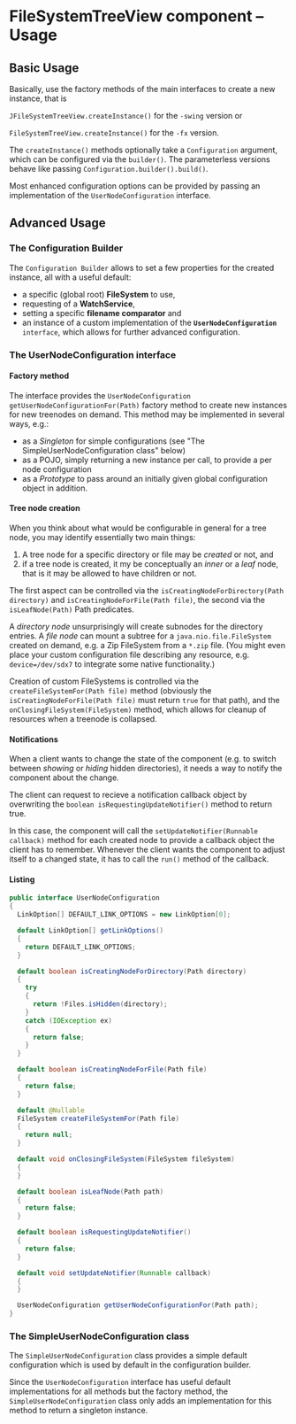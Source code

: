 # FileSystemTreeView component – Usage

## Basic Usage

Basically, use the factory methods of the main interfaces to create a new instance, that is

`JFileSystemTreeView.createInstance()` for the `-swing` version or

`FileSystemTreeView.createInstance()` for the `-fx` version.

The `createInstance()` methods optionally take a `Configuration` argument, which can be configured via the `builder()`. The parameterless versions behave like passing `Configuration.builder().build()`.

Most enhanced configuration options can be provided by passing an implementation of the `UserNodeConfiguration` interface.

## Advanced Usage

### The Configuration Builder

The `Configuration Builder` allows to set a few properties for the created instance, all with a useful default:

* a specific (global root) **FileSystem** to use,
* requesting of a **WatchService**,
* setting a specific **filename comparator** and
* an instance of a custom implementation of the **`UserNodeConfiguration`** `interface`, which allows for further advanced configuration.

### The UserNodeConfiguration interface

#### Factory method

The interface provides the `UserNodeConfiguration getUserNodeConfigurationFor(Path)` factory method to create new instances for new treenodes on demand. This method may be implemented in several ways, e.g.:

* as a *Singleton* for simple configurations (see "The SimpleUserNodeConfiguration class" below)
* as a POJO, simply returning a new instance per call, to provide a per node configuration
* as a *Prototype* to pass around an initially given global configuration object in addition.

#### Tree node creation

When you think about what would be configurable in general for a tree node, you may identify essentially two main things:

1. A tree node for a specific directory or file may be *created* or not, and
2. if a tree node is created, it my be conceptually an *inner* or a *leaf* node, that is it may be allowed to have children or not.

The first aspect can be controlled via the `isCreatingNodeForDirectory(Path directory)` and `isCreatingNodeForFile(Path file)`, the second via the `isLeafNode(Path)` Path predicates.

A *directory node* unsurprisingly will create subnodes for the directory entries. A *file node* can mount a subtree for a `java.nio.file.FileSystem` created on demand, e.g. a Zip FileSystem from  a `*.zip` file. (You might even place your custom configuration file describing any resource, e.g. `device=/dev/sdx7` to integrate some native functionality.)

Creation of custom FileSystems is controlled via the `createFileSystemFor(Path file)` method (obviously the `isCreatingNodeForFile(Path file)` must return `true` for that path), and the `onClosingFileSystem(FileSystem)` method, which allows for cleanup of resources when a treenode is collapsed.

#### Notifications

When a client wants to change the state of the component (e.g. to switch between *showing* or *hiding* hidden directories), it needs a way to notify the component about the change.

The client can request to recieve a notification callback object by overwriting the `boolean isRequestingUpdateNotifier()` method to return true.

In this case, the component will call the `setUpdateNotifier(Runnable callback)` method  for each created node to provide a callback object the client has to remember. Whenever the client wants the component to adjust itself to a changed state, it has to call the `run()` method of the callback.

#### Listing

```java
public interface UserNodeConfiguration
{
  LinkOption[] DEFAULT_LINK_OPTIONS = new LinkOption[0];

  default LinkOption[] getLinkOptions()
  {
    return DEFAULT_LINK_OPTIONS;
  }

  default boolean isCreatingNodeForDirectory(Path directory)
  {
    try
    {
      return !Files.isHidden(directory);
    }
    catch (IOException ex)
    {
      return false;
    }
  }

  default boolean isCreatingNodeForFile(Path file)
  {
    return false;
  }

  default @Nullable
  FileSystem createFileSystemFor(Path file)
  {
    return null;
  }

  default void onClosingFileSystem(FileSystem fileSystem)
  {
  }

  default boolean isLeafNode(Path path)
  {
    return false;
  }

  default boolean isRequestingUpdateNotifier()
  {
    return false;
  }

  default void setUpdateNotifier(Runnable callback)
  {
  }

  UserNodeConfiguration getUserNodeConfigurationFor(Path path);
}
```

### The SimpleUserNodeConfiguration class

The `SimpleUserNodeConfiguration` class provides a simple default configuration which is used by default in the configuration builder.

Since the `UserNodeConfiguration` interface has useful default implementations for all methods but the factory method, the `SimpleUserNodeConfiguration` class only adds an implementation for this method to return a singleton instance.

